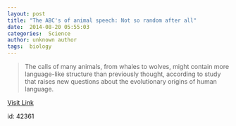 ```yaml
---
layout: post
title: "The ABC's of animal speech: Not so random after all"
date:  2014-08-20 05:55:03 
categories:  Science     
author: unknown author
tags:  biology                                                                                                                                                                                                                                                                                                                                                                                                                                                                                                                                                                                                                                                                                                                                                                                        
---
```



> The calls of many animals, from whales to wolves, might contain more language-like structure than previously thought, according to study that raises new questions about the evolutionary origins of human language.

[Visit Link](http://phys.org/news327718477.html)

id:   42361 
